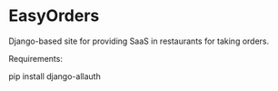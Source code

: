 # EasyOrders
Django-based site for providing SaaS in restaurants for taking orders.


Requirements:

pip install django-allauth
